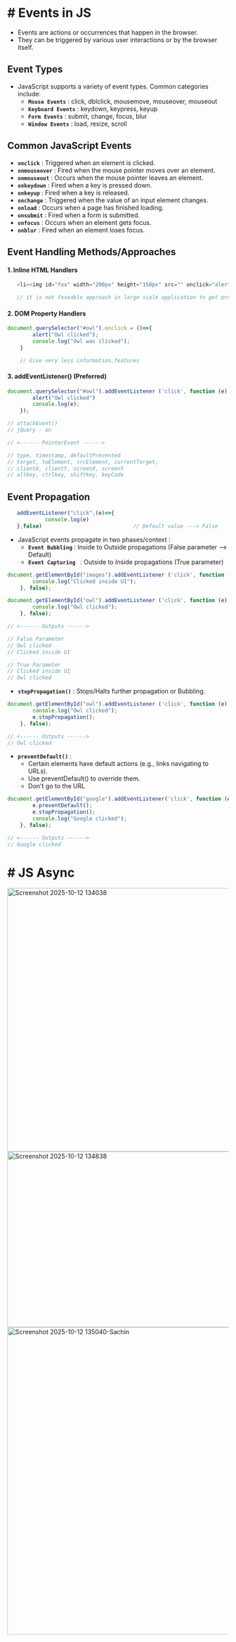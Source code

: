# # Events in JS

- Events are actions or occurrences that happen in the browser.
- They can be triggered by various user interactions or by the browser itself.


## Event Types

- JavaScript supports a variety of event types. Common categories include:
  - **`Mouse Events`** : click, dblclick, mousemove, mouseover, mouseout
  - **`Keyboard Events`** : keydown, keypress, keyup
  - **`Form Events`** : submit, change, focus, blur
  - **`Window Events`** : load, resize, scroll


## Common JavaScript Events

- **`onclick`** : Triggered when an element is clicked.
- **`onmouseover`** : Fired when the mouse pointer moves over an element.
- **`onmouseout`** : Occurs when the mouse pointer leaves an element.
- **`onkeydown`** : Fired when a key is pressed down.
- **`onkeyup`** : Fired when a key is released.
- **`onchange`** : Triggered when the value of an input element changes.
- **`onload`** : Occurs when a page has finished loading.
- **`onsubmit`** : Fired when a form is submitted.
- **`onfocus`** : Occurs when an element gets focus.
- **`onblur`** : Fired when an element loses focus.

## Event Handling Methods/Approaches

#### 1. Inline HTML Handlers

``` js
   <li><img id="fox" width="200px" height="150px" src="" onclick="alert("fox")"  alt=""></li>

   // it is not feseable approach in large scale application to get problem 
```

#### 2. DOM Property Handlers

``` js
document.querySelector("#owl").onclick = ()=>{
        alert("Owl clicked");
        console.log("Owl was clicked");
    }

    // Give very less information,features
```

#### 3. addEventListener() (Preferred)

```js
document.querySelector("#owl").addEventListener ('click', function (e) {
        alert("Owl clicked")
        console.log(e);  
    });

// attachEvent()
// jQuery - on

// <------ PointerEvent ------>

// type, timestamp, defaultPrevented
// target, toElement, srcElement, currentTarget,
// clientX, clientY, screenX, screenY
// altkey, ctrlkey, shiftkey, keyCode
```

## Event Propagation

``` js
   addEventListener("click",(e)=>{
            console.log(e)
   },false)                             // Default value ---> False
```

- JavaScript events propagate in two phases/context :
  - **`Event Bubbling`** : Inside to Outside propagations (False parameter --> Default)
  - **`Event Capturing `** : Outside to Inside propagations (True parameter)

``` js
document.getElementById("images").addEventListener ('click', function (e) {
        console.log("Clicked inside UI");
    }, false);

document.getElementById("owl").addEventListener ('click', function (e) {
        console.log("Owl clicked");
    }, false);

// <------ Outputs ------>

// False Parameter
// Owl clicked
// Clicked inside UI

// True Parameter
// Clicked inside UI
// Owl clicked
```

- **`stopPropagation()`** : Stops/Halts further propagation or Bubbling.

``` js
document.getElementById("owl").addEventListener ('click', function (e) {
        console.log("Owl clicked");
        e.stopPropagation();
    }, false);

// <------ Outputs ------>
// Owl clicked
```


- **`preventDefault()`** :
  - Certain elements have default actions (e.g., links navigating to URLs).
  - Use preventDefault() to override them.
  - Don't go to the URL

``` js
document.getElementById("google").addEventListener('click', function (e) {
        e.preventDefault();
        e.stopPropagation();
        console.log("Google clicked");
    }, false);

// <------ Outputs ------>
// Google clicked
```


# # JS Async 


<img width="800" height="600" alt="Screenshot 2025-10-12 134038" src="https://github.com/user-attachments/assets/f5c8e43b-2fd1-48a4-8005-c25c9104cd67" />

<img width="800" height="400" alt="Screenshot 2025-10-12 134838" src="https://github.com/user-attachments/assets/9206fb3a-6750-4e58-b6ae-62cc4994a2e0" />

<img width="800" height="700" alt="Screenshot 2025-10-12 135040-Sachin" src="https://github.com/user-attachments/assets/c3186346-5ec4-408a-9012-0b547c62920d" />








